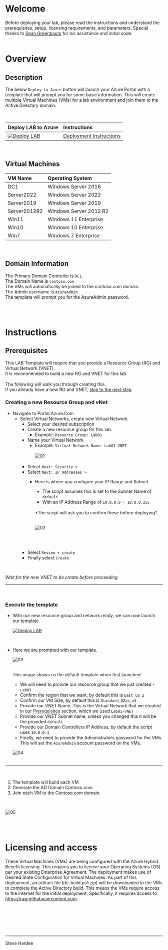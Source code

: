 # Welcome  

Before deploying your lab, please read the instructions and understand the prerequisites, setup, licensing requirements, and parameters. Special thanks to [Sean Greenbaum](https://GitHub.com/SeanGreenbaum) for his assistance and initial code.
<br><br>
# Overview

## Description

The below `Deploy to Azure` button will launch your Azure Portal with a template that will prompt you for some basic information. This will create multiple Virtual Machines (VMs) for a lab environment and join them to the Active Directory domain.

<br>

| Deploy LAB to Azure | Instructions | 
|:-------|:-------| 
|  [![Deploy LAB](https://docs.microsoft.com/en-us/azure/templates/media/deploy-to-azure.svg)](https://portal.azure.com/#blade/Microsoft_Azure_CreateUIDef/CustomDeploymentBlade/uri/https%3A%2F%2Fraw.githubusercontent.com%2FSteveHardee%2FAzureVM%2Fmain%2FMain.json) |  [Deployment Instructions](https://github.com/SteveHardee/AzureVM/blob/main/README.md#Instructions)

<br>

## Virtual Machines

|  VM Name | Operating System  |
| :--- | :------| 
| DC1 | Windows Server 2016 |
| Server2022 | Windows Server 2022 | 
| Server2019 | Windows Server 2019 |
| Server2012R2 | Windows Server 2012 R2 | 
| Win11 | Windows 11 Enterprise | 
| Win10 | Windows 10 Enterprise |
| Win7 | Windows 7 Enterprise |

<br>


## Domain Information
The Primary Domain Controller is `DC1`.<br>
The Domain Name is `contoso.com`<br>
The VMs will automatically be joined to the contoso.com domain.<br>
The Admin username is `AzureAdmin` <br>
The template will prompt you for the AzureAdmin password.



<br>
<br>

# Instructions 
## **Prerequisites** 

This LAB Template will require that you provide a Resource Group (RG) and Virtual Network (VNET). <br>
It is recommended to build a new RG and VNET for this lab.<br>
<br>
The following will walk you through creating this.<br>
If you already have a new RG and VNET, [skip to the next step](https://github.com/SteveHardee/AzureVM#execute-the-template) 


### Creating a new Resource Group and vNet

- Navigate to Portal.Azure.Com
    - Select Virtual Networks, create new Virtual Network
        - Select your desired subscription
        - Create a new resource group for this lab. 
            - Example: `Resource Group: Lab01`</b>
        - Name your Virtual Network
            - Example: `Virtual Network Name: Lab01-VNET`</b><br><br>
            ![01](https://raw.githubusercontent.com/SteveHardee/AzureVM/main/artifacts/images/CreateVirtualNetwork.png)<br><br>
        - Select `Next: Security >`
        - Select `Next: IP Addresses >`
            - Here is where you configure your IP Range and Subnet.
                - The script assumes this is set to the Subnet Name of `default` 
                - With an IP Address Range of `10.0.0.0 - 10.0.0.255` 
                <br>    
                *The script will ask you to confirm these before deploying*.<br><br>
            
            
                ![02](https://raw.githubusercontent.com/SteveHardee/AzureVM/main/artifacts/images/CreateSubnetRange.png)
                
                <br><br>
        - Select `Review + create`
        - Finally select `Create` <br>
<br>

*Wait for the new VNET to be create before proceeding*        


---





 <br>
 
 ### Execute the template
 - With our new resource group and network ready, we can now launch our template.
  
   [![Deploy LAB](https://docs.microsoft.com/en-us/azure/templates/media/deploy-to-azure.svg)](https://portal.azure.com/#blade/Microsoft_Azure_CreateUIDef/CustomDeploymentBlade/uri/https%3A%2F%2Fraw.githubusercontent.com%2FSteveHardee%2FAzureVM%2Fmain%2FMain.json)

<br>

- Here we are prompted with our template.

    ![03](https://raw.githubusercontent.com/SteveHardee/AzureVM/main/artifacts/images/Template01.png)<br><br>

    This image shows us the default template when first launched.<br>

    - We will need to provide our resource group that we just created - `Lab01` 
    - Confirm the region that we want, by default this is `East US 2`
    - Confirm our VM Size, by default this is `Standard_D2as_v5`
    - Provide our VNET Name. This is the Virtual Network that we created in our [Prerequisites](https://github.com/SteveHardee/AzureVM#prerequisites) section, which we used `Lab01-VNET`
    - Provide our VNET Subnet name, unless you changed this it will be the provided `default`
    - Provide our Domain Controllers IP Address, by default the script uses `10.0.0.4`
    - Finally, we need to provide the Administrators password for the VMs. This will set the `AzureAdmin` account password on the VMs.

    ![04](https://raw.githubusercontent.com/SteveHardee/AzureVM/main/artifacts/images/Template02.png)<br><br>
    


---- 
<br>

1. The template will build each VM
2. Generate the AD Domain Contoso.com
3. Join each VM to the Contoso.com domain.

<br>

   ![05](https://raw.githubusercontent.com/SteveHardee/AzureVM/main/artifacts/images/ADUC.png)<br><br>

    

 <br>
 



            






# Licensing and access
These Virtual Machines (VMs) are being configured with the Azure Hybrid Benefit licensing. This requires you to license your Operating Systems (OS) per your existing Enterprise Agreement. The deployment makes use of Desired State Configuration for Virtual Machines. As part of this deployment, an artifact file (dc-build.ps1.zip) will be downloaded to the VMs to complete the Active Directory build. This means the VMs require access to the internet for the initial deployment. Specifically, it requires access to https://raw.githubusercontent.com.

<br><br>



<br><br>

---  

Steve Hardee
